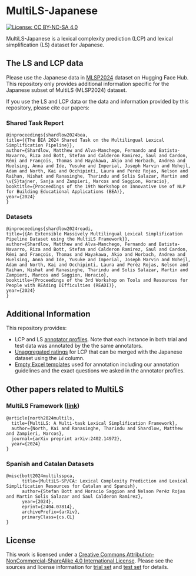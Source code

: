 # MultiLS-Japanese
[![License: CC BY-NC-SA 4.0](https://img.shields.io/badge/License-CC_BY--NC--SA_4.0-lightgrey.svg)](https://creativecommons.org/licenses/by-nc-sa/4.0/)

 
MultiLS-Japanese is a lexical complexity prediction (LCP) and lexical simplification (LS) dataset for Japanese.

## The LS and LCP data

Please use the Japanese data in [MLSP2024](https://huggingface.co/datasets/MLSP2024/MLSP2024) dataset on Hugging Face Hub. This repository only provides additional information specific for the Japanese subset of MultiLS (MLSP2024) dataset.

If you use the LS and LCP data or the data and information provided by this repository, please cite our papers:

### Shared Task Report

```
@inproceedings{shardlow2024bea,
title={{The BEA 2024 Shared Task on the Multilingual Lexical Simplification Pipeline}},
author={Shardlow, Matthew and Alva-Manchego, Fernando and Batista-Navarro, Riza and Bott, Stefan and Calderon Ramirez, Saul and Cardon, Rémi and François, Thomas and Hayakawa, Akio and Horbach, Andrea and Huelsing, Anna and Ide, Yusuke and Imperial, Joseph Marvin and Nohejl, Adam and North, Kai and Occhipinti, Laura and Peréz Rojas, Nelson and Raihan, Nishat and Ranasinghe, Tharindu and Solis Salazar, Martin and \v{S}tajner, Sanja and Zampieri, Marcos and Saggion, Horacio},
booktitle={Proceedings of the 19th Workshop on Innovative Use of NLP for Building Educational Applications (BEA)},
year={2024}
}
```

### Datasets
```
@inproceedings{shardlow2024readi,
title={{An Extensible Massively Multilingual Lexical Simplification Pipeline Dataset using the MultiLS Framework}},
author={Shardlow, Matthew and Alva-Manchego, Fernando and Batista-Navarro, Riza and Bott, Stefan and Calderon Ramirez, Saul and Cardon, Rémi and François, Thomas and Hayakawa, Akio and Horbach, Andrea and Huelsing, Anna and Ide, Yusuke and Imperial, Joseph Marvin and Nohejl, Adam and North, Kai and Occhipinti, Laura and Peréz Rojas, Nelson and Raihan, Nishat and Ranasinghe, Tharindu and Solis Salazar, Martin and Zampieri, Marcos and Saggion, Horacio},
booktitle={Proceedings of the 3rd Workshop on Tools and Resources for People with REAding DIfficulties (READI)},
year={2024}
}
```

## Additional Information

This repository provides:

- LCP and LS [annotator profiles](annotator_profiles). Note that each instance in both trial and test data was annotated by the the same annotators.
- [Unaggregated ratings](unaggregated_data) for LCP that can be merged with the Japanese dataset using the `id` column.
- [Empty Excel templates](annotation_templates) used for annotation including our annotation guidelines and the exact questions we asked in the annotator profiles.

## Other papers related to MultiLS

### MultiLS Framework ([link](https://arxiv.org/abs/2402.14972))
```
@article{north2024multils,
  title={MultiLS: A Multi-task Lexical Simplification Framework},
  author={North, Kai and Ranasinghe, Tharindu and Shardlow, Matthew and Zampieri, Marcos},
  journal={arXiv preprint arXiv:2402.14972},
  year={2024}
}
```
### Spanish and Catalan Datasets
```
@misc{bott2024multilsspca,
      title={MultiLS-SP/CA: Lexical Complexity Prediction and Lexical Simplification Resources for Catalan and Spanish},
      author={Stefan Bott and Horacio Saggion and Nelson Peréz Rojas and Martin Solis Salazar and Saul Calderon Ramirez},
      year={2024},
      eprint={2404.07814},
      archivePrefix={arXiv},
      primaryClass={cs.CL}
}
```

## License

This work is licensed under a [Creative Commons Attribution-NonCommercial-ShareAlike 4.0 International License][cc-by-nc-sa]. Please see the sources and license information for [trial set](LICENSE_trial.md) and [test set](LICENSE_test.md) for details.

[cc-by-nc-sa]: https://creativecommons.org/licenses/by-nc-sa/4.0/

